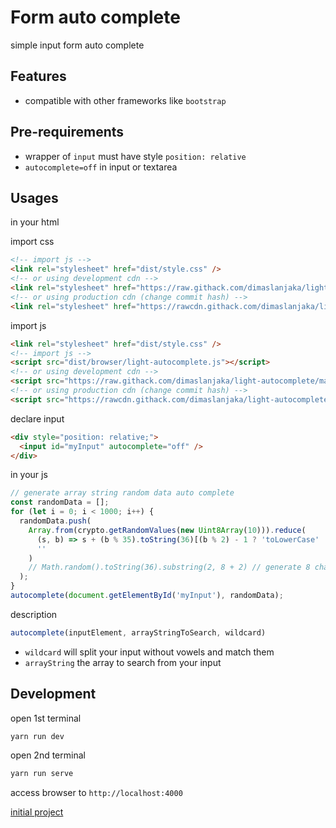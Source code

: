 # Form auto complete

simple input form auto complete

## Features
- compatible with other frameworks like `bootstrap`

## Pre-requirements
- wrapper of `input` must have style `position: relative`
- `autocomplete=off` in input or textarea
<!-- - `data-autocomplete='[json array]'` in input or textarea -->

## Usages

in your html

import css

```html
<!-- import js -->
<link rel="stylesheet" href="dist/style.css" />
<!-- or using development cdn -->
<link rel="stylesheet" href="https://raw.githack.com/dimaslanjaka/light-autocomplete/master/dist/style.css" />
<!-- or using production cdn (change commit hash) -->
<link rel="stylesheet" href="https://rawcdn.githack.com/dimaslanjaka/light-autocomplete/6dab56fc3fdcb5be2c96b4ed3aa7bf5ba1ca2921/dist/style.css" />
```

import js

```html
<link rel="stylesheet" href="dist/style.css" />
<!-- import js -->
<script src="dist/browser/light-autocomplete.js"></script>
<!-- or using development cdn -->
<script src="https://raw.githack.com/dimaslanjaka/light-autocomplete/master/dist/browser/light-autocomplete.min.js"></script>
<!-- or using production cdn (change commit hash) -->
<script src="https://rawcdn.githack.com/dimaslanjaka/light-autocomplete/6dab56fc3fdcb5be2c96b4ed3aa7bf5ba1ca2921/dist/browser/light-autocomplete.min.js"></script>
```

declare input

```html
<div style="position: relative;">
  <input id="myInput" autocomplete="off" />
</div>
```

in your js

```js
// generate array string random data auto complete
const randomData = [];
for (let i = 0; i < 1000; i++) {
  randomData.push(
    Array.from(crypto.getRandomValues(new Uint8Array(10))).reduce(
      (s, b) => s + (b % 35).toString(36)[(b % 2) - 1 ? 'toLowerCase' : 'toUpperCase'](),
      ''
    )
    // Math.random().toString(36).substring(2, 8 + 2) // generate 8 char
  );
}
autocomplete(document.getElementById('myInput'), randomData);
```

description

```js
autocomplete(inputElement, arrayStringToSearch, wildcard)
```

- `wildcard` will split your input without vowels and match them
- `arrayString` the array to search from your input

## Development

open 1st terminal

```bash
yarn run dev
```

open 2nd terminal

```bash
yarn run serve
```

access browser to `http://localhost:4000`

[initial project](https://codepen.io/dimaslanjaka/pen/MWxqJRX?editors=1010)